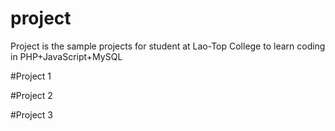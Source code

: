 # project
Project is the sample projects for student at Lao-Top College to learn coding in PHP+JavaScript+MySQL

#Project 1

#Project 2

#Project 3
